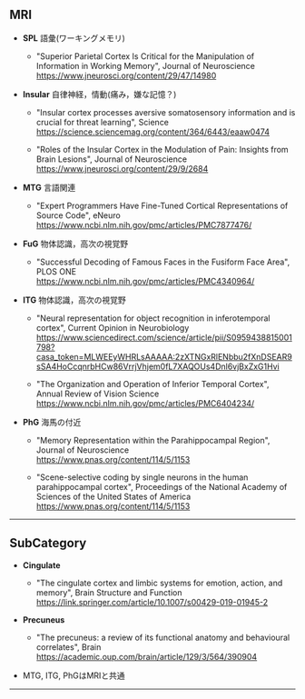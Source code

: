 ## MRI
- __SPL__
語彙(ワーキングメモリ)
    - "Superior Parietal Cortex Is Critical for the Manipulation of Information in Working Memory", Journal of Neuroscience<br>
https://www.jneurosci.org/content/29/47/14980


- __Insular__
自律神経，情動(痛み，嫌な記憶？)
    - "Insular cortex processes aversive somatosensory information and is crucial for threat learning", Science
https://science.sciencemag.org/content/364/6443/eaaw0474

    - "Roles of the Insular Cortex in the Modulation of Pain: Insights from Brain Lesions", Journal of Neuroscience<br>
https://www.jneurosci.org/content/29/9/2684


- __MTG__
言語関連
    - "Expert Programmers Have Fine-Tuned Cortical Representations of Source Code", eNeuro<br>
https://www.ncbi.nlm.nih.gov/pmc/articles/PMC7877476/


- __FuG__
物体認識，高次の視覚野
    - "Successful Decoding of Famous Faces in the Fusiform Face Area", PLOS ONE<br>
https://www.ncbi.nlm.nih.gov/pmc/articles/PMC4340964/


- __ITG__
物体認識，高次の視覚野
    - "Neural representation for object recognition in inferotemporal cortex", Current Opinion in Neurobiology
    https://www.sciencedirect.com/science/article/pii/S0959438815001798?casa_token=MLWEEyWHRLsAAAAA:2zXTNGxRlENbbu2fXnDSEAR9sSA4HoCcqnrbHCw86VrrjVhjem0fL7XAQOUs4Dnl6vjBxZxG1Hvi

    - "The Organization and Operation of Inferior Temporal Cortex", Annual Review of Vision Science
    https://www.ncbi.nlm.nih.gov/pmc/articles/PMC6404234/


- __PhG__
海馬の付近
    - "Memory Representation within the Parahippocampal Region", Journal of Neuroscience<br>
https://www.pnas.org/content/114/5/1153

    - "Scene-selective coding by single neurons in the human 
parahippocampal cortex", Proceedings of the National Academy of Sciences of the United States of America<br>
https://www.pnas.org/content/114/5/1153
---------


## SubCategory
- __Cingulate__
    - "The cingulate cortex and limbic systems for emotion, action, 
and memory", Brain Structure and Function<br>
https://link.springer.com/article/10.1007/s00429-019-01945-2


- __Precuneus__
    - "The precuneus: a review of its functional anatomy and behavioural 
correlates", Brain<br>
https://academic.oup.com/brain/article/129/3/564/390904


- MTG, ITG, PhGはMRIと共通
-----------------

